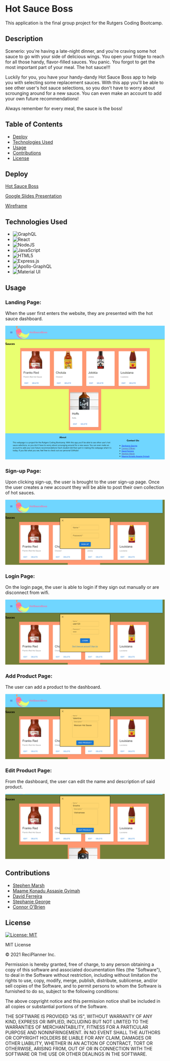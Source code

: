 # Hot Sauce Boss

This application is the final group project for the Rutgers Coding Bootcamp.

## Description 

Scenerio: you're having a late-night dinner, and you're craving some hot sauce to go with your side of delicious wings. You open your fridge to reach for all those handy, flavor-filled sauces. You panic. You forgot to get the most important part of your meal. The hot sauce!!! 

Luckily for you, you have your handy-dandy Hot Sauce Boss app to help you with selecting some replacement sauces. With this app you'll be able to see other user's hot sauce selections, so you don't have to worry about scrounging around for a new sauce. You can even make an account to add your own future recommendations!

Always remember for every meal, the sauce is the boss!

## Table of Contents 
* [Deploy](#deploy)
* [Technologies Used](#technologies-used)
* [Usage](#usage)
* [Contributions](#contributions)
* [License](#license)

## Deploy

[Hot Sauce Boss](https://hot-sauce-boss.herokuapp.com/)


[Google Slides Presentation](https://docs.google.com/presentation/d/1X_mqOuRji18Zf1p0eE0-4mGU8K9AvyOHhM-bSWyNoAM/edit#slide=id.gede194eb96_1_25)

[Wireframe](https://user-images.githubusercontent.com/14891319/133174756-5d4b96cd-5d66-407d-b1bc-b317dfa62f03.png)

## Technologies Used

* ![GraphQL](https://img.shields.io/badge/-GraphQL-E10098?style=for-the-badge&logo=graphql&logoColor=white)
* ![React](https://img.shields.io/badge/react-%2320232a.svg?style=for-the-badge&logo=react&logoColor=%2361DAFB)
* ![NodeJS](https://img.shields.io/badge/node.js-6DA55F?style=for-the-badge&logo=node.js&logoColor=white)
* ![JavaScript](https://img.shields.io/badge/javascript-%23323330.svg?style=for-the-badge&logo=javascript&logoColor=%23F7DF1E)
* ![HTML5](https://img.shields.io/badge/html5-%23E34F26.svg?style=for-the-badge&logo=html5&logoColor=white)
* ![Express.js](https://img.shields.io/badge/express.js-%23404d59.svg?style=for-the-badge&logo=express&logoColor=%2361DAFB)
* ![Apollo-GraphQL](https://img.shields.io/badge/-ApolloGraphQL-311C87?style=for-the-badge&logo=apollo-graphql)
* ![Material UI](https://img.shields.io/badge/materialui-%230081CB.svg?style=for-the-badge&logo=material-ui&logoColor=white)


## Usage 

<!-- ### Demo:

* [Webpage Demo]()
* [Graphql Demo]() -->

### Landing Page:

When the user first enters the website, they are presented with the hot sauce dashboard.


![Screenshot](client/public/images/HotSauceBossLanding.png)

### Sign-up Page:
 
Upon clicking sign-up, the user is brought to the user sign-up page. Once the user creates a new account they will be able to post their own collection of hot sauces.

![Screenshot](client/public/images/HotSauceBossSignUp.png)

### Login Page:

On the login page, the user is able to login if they sign out manually or are disconnect from wifi.


![Screenshot](client/public/images/Login.png)

### Add Product Page:

The user can add a product to the dashboard.


![Screenshot](client\public\images\AddProduct.png)

### Edit Product Page:

From the dashboard, the user can edit the name and description of said product.

![Screenshot](client\public\images\EditProduct.png)

## Contributions

* [Stephen Marsh](https://github.com/Imaparadox)
* [Maame Konadu Assasie Gyimah](https://github.com/maa-hub)
* [David Ferreira](https://github.com/DiSantoz)
* [Stephanie George](https://github.com/stephgeorge22)
* [Connor O'Brien](https://github.com/JConnrO)


## License
[![License: MIT](https://img.shields.io/badge/License-MIT-yellow.svg)](https://opensource.org/licenses/MIT)

MIT License

© 2021 ReciPlanner Inc.

Permission is hereby granted, free of charge, to any person obtaining a copy
of this software and associated documentation files (the "Software"), to deal
in the Software without restriction, including without limitation the rights
to use, copy, modify, merge, publish, distribute, sublicense, and/or sell
copies of the Software, and to permit persons to whom the Software is
furnished to do so, subject to the following conditions:

The above copyright notice and this permission notice shall be included in all
copies or substantial portions of the Software.

THE SOFTWARE IS PROVIDED "AS IS", WITHOUT WARRANTY OF ANY KIND, EXPRESS OR
IMPLIED, INCLUDING BUT NOT LIMITED TO THE WARRANTIES OF MERCHANTABILITY,
FITNESS FOR A PARTICULAR PURPOSE AND NONINFRINGEMENT. IN NO EVENT SHALL THE
AUTHORS OR COPYRIGHT HOLDERS BE LIABLE FOR ANY CLAIM, DAMAGES OR OTHER
LIABILITY, WHETHER IN AN ACTION OF CONTRACT, TORT OR OTHERWISE, ARISING FROM,
OUT OF OR IN CONNECTION WITH THE SOFTWARE OR THE USE OR OTHER DEALINGS IN THE
SOFTWARE.
